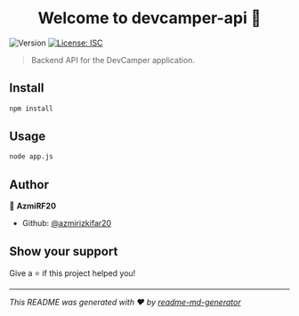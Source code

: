 <h1 align="center">Welcome to devcamper-api 👋</h1>
<p>
  <img alt="Version" src="https://img.shields.io/badge/version-1.0.0-blue.svg?cacheSeconds=2592000" />
  <a href="#" target="_blank">
    <img alt="License: ISC" src="https://img.shields.io/badge/License-ISC-yellow.svg" />
  </a>
</p>

> Backend API for the DevCamper application.

## Install

```sh
npm install
```

## Usage

```sh
node app.js
```

## Author

👤 **AzmiRF20**

-   Github: [@azmirizkifar20](https://github.com/azmirizkifar20)

## Show your support

Give a ⭐️ if this project helped you!

---

_This README was generated with ❤️ by [readme-md-generator](https://github.com/kefranabg/readme-md-generator)_
